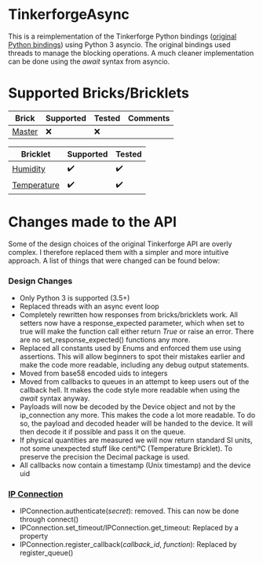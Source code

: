
# TinkerforgeAsync
This is a reimplementation of the Tinkerforge Python bindings ([original Python bindings](https://www.tinkerforge.com/en/doc/Software/API_Bindings_Python.html)) using Python 3 asyncio. The original bindings used threads to manage the blocking operations. A much cleaner implementation can be done using the *await* syntax from asyncio. 

# Supported Bricks/Bricklets
|Brick|Supported|Tested|Comments|
|--|--|--|--|
|[Master](https://www.tinkerforge.com/en/doc/Hardware/Bricks/Master_Brick.html)|:x:|  :x:|  |

|Bricklet|Supported|Tested|
|--|--|--|
|[Humidity](https://www.tinkerforge.com/en/doc/Hardware/Bricklets/Humidity.html)|:heavy_check_mark:|:heavy_check_mark:|
|[Temperature](https://www.tinkerforge.com/en/doc/Hardware/Bricklets/Temperature.html)|:heavy_check_mark:|:heavy_check_mark:|

# Changes made to the API
Some of the design choices of the original Tinkerforge API are overly complex. I therefore replaced them with a simpler and more intuitive approach. A list of things that were changed can be found below:
### Design Changes
- Only Python 3 is supported (3.5+)
 - Replaced threads with an async event loop
 - Completely rewritten how responses from bricks/bricklets work. All setters now have a response_expected parameter, which when set to true will make the function call either return *True* or raise an error. There are no set_response_expected() functions any more.
 - Replaced all constants used by Enums and enforced them use using assertions. This will allow beginners to spot their mistakes earlier and make the code more readable, including any debug output statements.
 - Moved from base58 encoded uids to integers
 - Moved from callbacks to queues in an attempt to keep users out of the callback hell. It makes the code style more readable when using the *await* syntax anyway.
 - Payloads will now be decoded by the Device object and not by the ip_connection any more. This makes the code a lot more readable. To do so, the payload and decoded header will be handed to the device. It will then decode it if possible and pass it on the queue.
 - If physical quantities are measured we will now return standard SI units, not some unexpected stuff like centi°C (Temperature Bricklet). To preserve the precision the Decimal package is used.
 - All callbacks now contain a timestamp (Unix timestamp) and the device uid

### [IP Connection](https://www.tinkerforge.com/de/doc/Software/IPConnection_Python.html#api)

 - IPConnection.authenticate(_secret_): removed. This can now be done through connect()
 - IPConnection.set_timeout/IPConnection.get_timeout: Replaced by a property
 - IPConnection.register_callback(_callback_id_, _function_): Replaced by register_queue()

